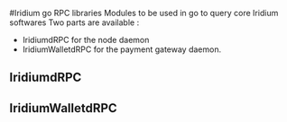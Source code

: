 #Iridium go RPC libraries
Modules to be used in go to query core Iridium softwares
Two parts are available : 
 * IridiumdRPC for the node daemon
 * IridiumWalletdRPC for the payment gateway daemon.

## IridiumdRPC


## IridiumWalletdRPC